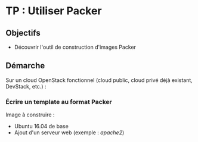 # TP : Utiliser Packer

## Objectifs

* Découvrir l'outil de construction d'images Packer

## Démarche

Sur un cloud OpenStack fonctionnel (cloud public, cloud privé déjà existant, DevStack, etc.) :

### Écrire un template au format Packer

Image à construire :

 * Ubuntu 16.04 de base
 * Ajout d'un serveur web (exemple : *apache2*)

